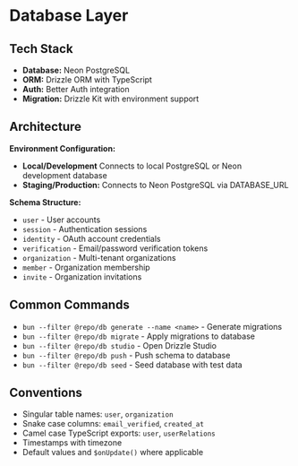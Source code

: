 # Database Layer

## Tech Stack

- **Database:** Neon PostgreSQL
- **ORM:** Drizzle ORM with TypeScript
- **Auth:** Better Auth integration
- **Migration:** Drizzle Kit with environment support

## Architecture

**Environment Configuration:**

- **Local/Development** Connects to local PostgreSQL or Neon development database
- **Staging/Production:** Connects to Neon PostgreSQL via DATABASE_URL

**Schema Structure:**

- `user` - User accounts
- `session` - Authentication sessions
- `identity` - OAuth account credentials
- `verification` - Email/password verification tokens
- `organization` - Multi-tenant organizations
- `member` - Organization membership
- `invite` - Organization invitations

## Common Commands

- `bun --filter @repo/db generate --name <name>` - Generate migrations
- `bun --filter @repo/db migrate` - Apply migrations to database
- `bun --filter @repo/db studio` - Open Drizzle Studio
- `bun --filter @repo/db push` - Push schema to database
- `bun --filter @repo/db seed` - Seed database with test data

## Conventions

- Singular table names: `user`, `organization`
- Snake case columns: `email_verified`, `created_at`
- Camel case TypeScript exports: `user`, `userRelations`
- Timestamps with timezone
- Default values and `$onUpdate()` where applicable
